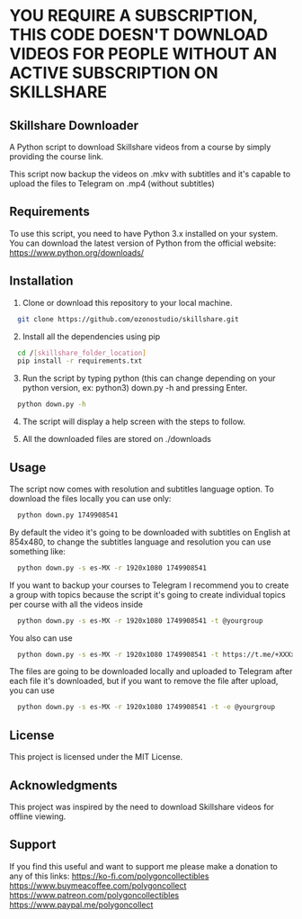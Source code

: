 # YOU REQUIRE A SUBSCRIPTION, THIS CODE DOESN'T DOWNLOAD VIDEOS FOR PEOPLE WITHOUT AN ACTIVE SUBSCRIPTION ON SKILLSHARE

## Skillshare Downloader
A Python script to download Skillshare videos from a course by simply providing the course link.

This script now backup the videos on .mkv with subtitles and it's capable to upload the files to Telegram on .mp4 (without subtitles)

## Requirements
To use this script, you need to have Python 3.x installed on your system. You can download the latest version of Python from the official website: https://www.python.org/downloads/

## Installation
1. Clone or download this repository to your local machine.
```bash
  git clone https://github.com/ozonostudio/skillshare.git

```
2. Install all the dependencies using pip
```bash
  cd /[skillshare_folder_location]
  pip install -r requirements.txt

```

3. Run the script by typing python (this can change depending on your python version, ex: python3) down.py -h and pressing Enter.
```bash
  python down.py -h

```

4. The script will display a help screen with the steps to follow.

5. All the downloaded files are stored on ./downloads

## Usage

The script now comes with resolution and subtitles language option.
To download the files locally you can use only:
```bash
  python down.py 1749908541

```
By default the video it's going to be downloaded with subtitles on English at 854x480, to change the subtitles language and resolution you can use something like:
```bash
  python down.py -s es-MX -r 1920x1080 1749908541

```
If you want to backup your courses to Telegram I recommend you to create a group with topics because the script it's going to create individual topics per course with all the videos inside
```bash
  python down.py -s es-MX -r 1920x1080 1749908541 -t @yourgroup

```
You also can use
```bash
  python down.py -s es-MX -r 1920x1080 1749908541 -t https://t.me/+XXXxxxXXXX

```
The files are going to be downloaded locally and uploaded to Telegram after each file it's downloaded, but if you want to remove the file after upload, you can use
```bash
  python down.py -s es-MX -r 1920x1080 1749908541 -t -e @yourgroup

```


## License
This project is licensed under the MIT License.

## Acknowledgments
This project was inspired by the need to download Skillshare videos for offline viewing.

## Support
If you find this useful and want to support me please make a donation to any of this links:
https://ko-fi.com/polygoncollectibles <br />
https://www.buymeacoffee.com/polygoncollect <br />
https://www.patreon.com/polygoncollectibles <br />
https://www.paypal.me/polygoncollect <br />